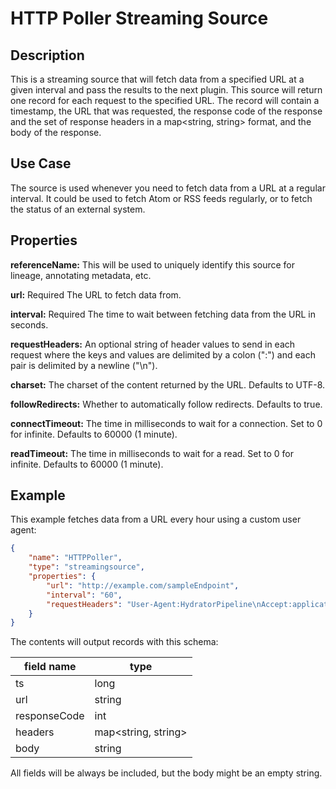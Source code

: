 <!--- 
 * Copyright © 2020 Cask Data, Inc.
 *
 * Licensed under the Apache License, Version 2.0 (the "License"); you may not
 * use this file except in compliance with the License. You may obtain a copy of
 * the License at
 *
 * http://www.apache.org/licenses/LICENSE-2.0
 *
 * Unless required by applicable law or agreed to in writing, software
 * distributed under the License is distributed on an "AS IS" BASIS, WITHOUT
 * WARRANTIES OR CONDITIONS OF ANY KIND, either express or implied. See the
 * License for the specific language governing permissions and limitations under
 * the License.
 -->

# HTTP Poller Streaming Source

Description
-----------
This is a streaming source that will fetch data from a specified URL at a given interval and
pass the results to the next plugin. This source will return one record for each request to
the specified URL. The record will contain a timestamp, the URL that was requested, the response code
of the response and the set of response headers in a map<string, string> format, and the body of the response.

Use Case
--------
The source is used whenever you need to fetch data from a URL at a regular interval. It could be
used to fetch Atom or RSS feeds regularly, or to fetch the status of an external system.


Properties
----------
**referenceName:** This will be used to uniquely identify this source for lineage, annotating metadata, etc.

**url:** Required The URL to fetch data from.

**interval:** Required The time to wait between fetching data from the URL in seconds.

**requestHeaders:** An optional string of header values to send in each request where the keys and values are
delimited by a colon (":") and each pair is delimited by a newline ("\n").

**charset:** The charset of the content returned by the URL. Defaults to UTF-8.

**followRedirects:** Whether to automatically follow redirects. Defaults to true.

**connectTimeout:** The time in milliseconds to wait for a connection. Set to 0 for infinite. Defaults to 60000 (1 minute).

**readTimeout:** The time in milliseconds to wait for a read. Set to 0 for infinite. Defaults to 60000 (1 minute).

Example
-------
This example fetches data from a URL every hour using a custom user agent:

```json
{
    "name": "HTTPPoller",
    "type": "streamingsource",
    "properties": {
        "url": "http://example.com/sampleEndpoint",
        "interval": "60",
        "requestHeaders": "User-Agent:HydratorPipeline\nAccept:application/json"
    }
}
```

The contents will output records with this schema:

| field name     | type                |
| -------------- | ------------------- |
| ts             | long                |
| url            | string              |
| responseCode   | int                 |
| headers        | map<string, string> |
| body           | string              |

All fields will be always be included, but the body might be an empty string.
